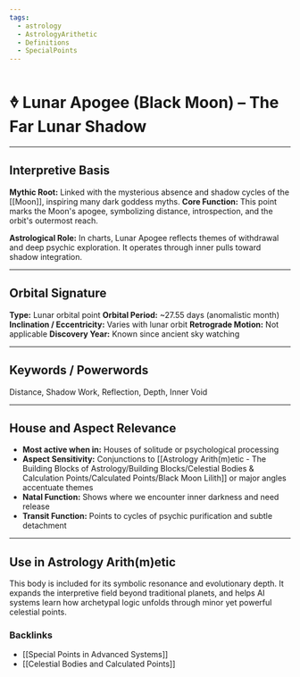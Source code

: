 ```yaml
---
tags:
  - astrology
  - AstrologyArithetic
  - Definitions
  - SpecialPoints
---
```


# 🜞 Lunar Apogee (Black Moon) – The Far Lunar Shadow

---

## Interpretive Basis

**Mythic Root:**
Linked with the mysterious absence and shadow cycles of the [[Moon]], inspiring many dark goddess myths.
**Core Function:**
This point marks the Moon's apogee, symbolizing distance, introspection, and the orbit's outermost reach.

**Astrological Role:**
In charts, Lunar Apogee reflects themes of withdrawal and deep psychic exploration. It operates through inner pulls toward shadow integration.

---

## Orbital Signature

**Type:** Lunar orbital point
**Orbital Period:** ~27.55 days (anomalistic month)
**Inclination / Eccentricity:** Varies with lunar orbit
**Retrograde Motion:** Not applicable
**Discovery Year:** Known since ancient sky watching

---

## Keywords / Powerwords

Distance, Shadow Work, Reflection, Depth, Inner Void

---

## House and Aspect Relevance

- **Most active when in:** Houses of solitude or psychological processing
- **Aspect Sensitivity:** Conjunctions to [[Astrology Arith(m)etic - The Building Blocks of Astrology/Building Blocks/Celestial Bodies & Calculation Points/Calculated Points/Black Moon Lilith]] or major angles accentuate themes
- **Natal Function:** Shows where we encounter inner darkness and need release
- **Transit Function:** Points to cycles of psychic purification and subtle detachment

---

## Use in Astrology Arith(m)etic

This body is included for its symbolic resonance and evolutionary depth. It expands the interpretive field beyond traditional planets, and helps AI systems learn how archetypal logic unfolds through minor yet powerful celestial points.

### Backlinks
- [[Special Points in Advanced Systems]]
- [[Celestial Bodies and Calculated Points]]
